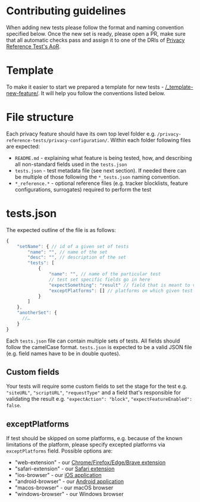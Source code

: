 # Contributing guidelines

When adding new tests please follow the format and naming convention specified below. Once the new set is ready, please open a PR, make sure that all automatic checks pass and assign it to one of the DRIs of [Privacy Reference Test's AoR](https://app.asana.com/0/1200606622205980/list).

# Template

To make it easier to start we prepared a template for new tests - [/_template-new-feature/](/_template-new-feature). It will help you follow the conventions listed below.

# File structure

Each privacy feature should have its own top level folder e.g. `/privacy-reference-tests/privacy-configuration/`.
Within each folder following files are expected:

- `README.md` - explaining what feature is being tested, how, and describing all non-standard fields used in the `tests.json`
- `tests.json` - test metadata file (see next section). If needed there can be multiple of those following the `*_tests.json` naming convention.
- `*_reference.*` - optional reference files (e.g. tracker blocklists, feature configurations, surrogates) required to perform the test

# tests.json

The expected outline of the file is as follows:

```js
{
    "setName": { // id of a given set of tests
        "name": "", // name of the set
        "desc": "", // description of the set
        "tests": [
            {
                "name": "", // name of the particular test
                // test set specific fields go in here
                "expectSomething": "result" // field that is meant to verify the result should be prefixed with "expect"
                "exceptPlatforms": [] // platforms on which given test should be skipped (see "exceptPlatforms" section)
            }
        ]
    },
    "anotherSet": {
      //…
    }
}
```

Each `tests.json` file can contain multiple sets of tests. All fields should follow the camelCase format. `tests.json` is expected to be a valid JSON file (e.g. field names have to be in double quotes).

## Custom fields

Your tests will require some custom fields to set the stage for the test e.g. `"siteURL"`, `"scriptURL"`, `"requestType"` and a field that's responsible for validating the result e.g. `"expectAction": "block"`, `"expectFeatureEnabled": false`.

## exceptPlatforms

If test should be skipped on some platforms, e.g. because of the known limitations of the platform, please specify excepted platforms via `exceptPlatforms` field. Possible options are:

- "web-extension" - our [Chrome/Firefox/Edge/Brave extension](https://github.com/duckduckgo/duckduckgo-privacy-extension)
- "safari-extension" - our [Safari extension](https://github.com/duckduckgo/privacy-essentials-safari)
- "ios-browser" - our [iOS application](https://github.com/duckduckgo/iOS)
- "android-browser" - our [Android application](https://github.com/duckduckgo/Android)
- "macos-browser" - our macOS browser
- "windows-browser" - our Windows browser

